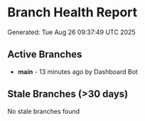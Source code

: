 # Branch Health Report
Generated: Tue Aug 26 09:37:49 UTC 2025

## Active Branches
- **main** - 13 minutes ago by Dashboard Bot

## Stale Branches (>30 days)
No stale branches found
